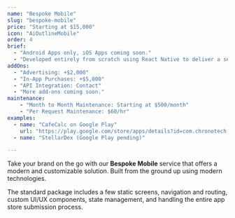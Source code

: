 ```yaml
---
name: "Bespoke Mobile"
slug: "bespoke-mobile"
price: "Starting at $15,000"
icon: "AiOutlineMobile"
order: 4
brief:
  - "Android Apps only, iOS Apps coming soon."
  - "Developed entirely from scratch using React Native to deliver a seamless and engaging user experience."
addOns:
  - "Advertising: +$2,000"
  - "In-App Purchases: +$5,000"
  - "API Integration: Contact"
  - "More add-ons coming soon."
maintenance:
    - "Month to Month Maintenance: Starting at $500/month"
    - "Per Request Maintenance: $60/hr"
examples:
  - name: "CafeCalc on Google Play"
    url: "https://play.google.com/store/apps/details?id=com.chronotech.CafeCalc"
  - name: "StellarDex (Google Play pending)"

---
```


Take your brand on the go with our **Bespoke Mobile** service that offers a modern and customizable solution. Built from the ground up using modern technologies.

The standard package includes a few static screens, navigation and routing, custom UI/UX components, state management, and handling the entire app store submission process.
